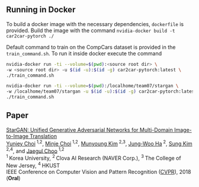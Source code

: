 ## Running in Docker

To build a docker image with the necessary dependencies, `dockerfile` is provided. Build the
image with the command `nvidia-docker build -t car2car-pytorch ./`

Default command to train on the CompCars dataset is provided in the `train_command.sh`. To run
it inside docker execute the command 

```bash
nvidia-docker run -ti --volume=$(pwd):<source root dir> \
-w <source root dir> -u $(id -u):$(id -g) car2car-pytorch:latest \ 
./train_command.sh

nvidia-docker run -ti --volume=$(pwd):/localhome/team07/stargan \
-w /localhome/team07/stargan -u $(id -u):$(id -g) car2car-pytorch:latest \
./train_command.sh
```

## Paper
[StarGAN: Unified Generative Adversarial Networks for Multi-Domain Image-to-Image Translation](https://arxiv.org/abs/1711.09020) <br/>
[Yunjey Choi](https://github.com/yunjey)<sup> 1,2</sup>, [Minje Choi](https://github.com/mjc92)<sup> 1,2</sup>, [Munyoung Kim](https://www.facebook.com/munyoung.kim.1291)<sup> 2,3</sup>, [Jung-Woo Ha](https://www.facebook.com/jungwoo.ha.921)<sup> 2</sup>, [Sung Kim](https://www.cse.ust.hk/~hunkim/)<sup> 2,4</sup>, and [Jaegul Choo](https://sites.google.com/site/jaegulchoo/)<sup> 1,2</sup>    <br/>
<sup>1 </sup>Korea University, <sup>2 </sup>Clova AI Research (NAVER Corp.), <sup>3 </sup>The College of New Jersey, <sup> 4 </sup>HKUST  <br/>
IEEE Conference on Computer Vision and Pattern Recognition ([CVPR](http://cvpr2018.thecvf.com/)), 2018 (<b>Oral</b>) 

<br/>
